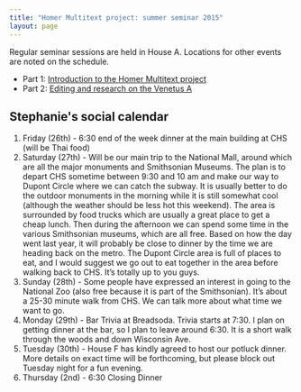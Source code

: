 ```yaml
---
title: "Homer Multitext project: summer seminar 2015"
layout: page
---
```



Regular seminar sessions are held in House A.  Locations for other events are noted on the schedule.  




- Part 1: [Introduction to the Homer Multitext project](part1)
- Part 2: [Editing and research on the Venetus A](part2)

## Stephanie's social calendar

1. Friday (26th) - 6:30 end of the week dinner at the main building at CHS (will be Thai food)
2. Saturday (27th) - Will be our main trip to the National Mall, around which are all the major monuments and Smithsonian Museums. The plan is to depart CHS sometime between 9:30 and 10 am and make our way to Dupont Circle where we can catch the subway. It is usually better to do the outdoor monuments in the morning while it is still somewhat cool (although the weather should be less hot this weekend). The area is surrounded by food trucks which are usually a great place to get a cheap lunch. Then during the afternoon we can spend some time in the various Smithsonian museums, which are all free. Based on how the day went last year, it will probably be close to dinner by the time we are heading back on the metro. The Dupont Circle area is full of places to eat, and I would suggest we go out to eat together in the area before walking back to CHS. It’s totally up to you guys.
3.  Sunday (28th) - Some people have expressed an interest in going to the National Zoo (also free because it is part of the Smithsonian). It’s about a 25-30 minute walk from CHS. We can talk more about what time we want to go.
4.  Monday (29th) - Bar Trivia at Breadsoda. Trivia starts at 7:30. I plan on getting dinner at the bar, so I plan to leave around 6:30. It is a short walk through the woods and down Wisconsin Ave. 
5.  Tuesday (30th) - House F has kindly agreed to host our potluck dinner. More details on exact time will be forthcoming, but please block out Tuesday night for a fun evening.
6.  Thursday (2nd) - 6:30 Closing Dinner


[parrylord]: ../reading/parrylord

[homericgreek]: ../reading/homericgreek

[paleography]: ../reading/paleography

[editing1]: ../reading/editing1

[markup]: ../reading/digitalediting

[iliad10]: ../reading/iliad10

[scholia1]: ../reading/editingscholia

[ethics]: ../reading/ethics




[built]: ../reading/mslayout

[vm]:  ../reading/vm

[il12]: ../reading/iliad12


[il19]: ../reading/iliad19


[cite]: ../reading/citation


[scholiaparty]: ../reading/scholiaparty


[allenrecap]: ../reading/allen-recap